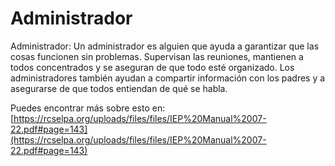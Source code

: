 # Administrador
Administrador: Un administrador es alguien que ayuda a garantizar que las cosas funcionen sin problemas. Supervisan las reuniones, mantienen a todos concentrados y se aseguran de que todo esté organizado. Los administradores también ayudan a compartir información con los padres y a asegurarse de que todos entiendan de qué se habla.

Puedes encontrar más sobre esto en: [https://rcselpa.org/uploads/files/files/IEP%20Manual%2007-22.pdf#page=143](https://rcselpa.org/uploads/files/files/IEP%20Manual%2007-22.pdf#page=143)

